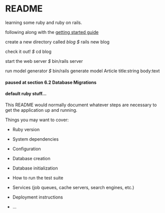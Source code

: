 # README

learning some ruby and ruby on rails.

following along with the [getting started guide](https://guides.rubyonrails.org/getting_started.html)

create a new directory called _blog_
_$_ rails new blog

check it out!
_$_ cd blog

start the web server
_$_ bin/rails server

run model generator
_$_ bin/rails generate model Article title:string body:text

#### paused at section 6.2 Database Migrations

#### default ruby stuff...

This README would normally document whatever steps are necessary to get the
application up and running.

Things you may want to cover:

* Ruby version

* System dependencies

* Configuration

* Database creation

* Database initialization

* How to run the test suite

* Services (job queues, cache servers, search engines, etc.)

* Deployment instructions

* ...
